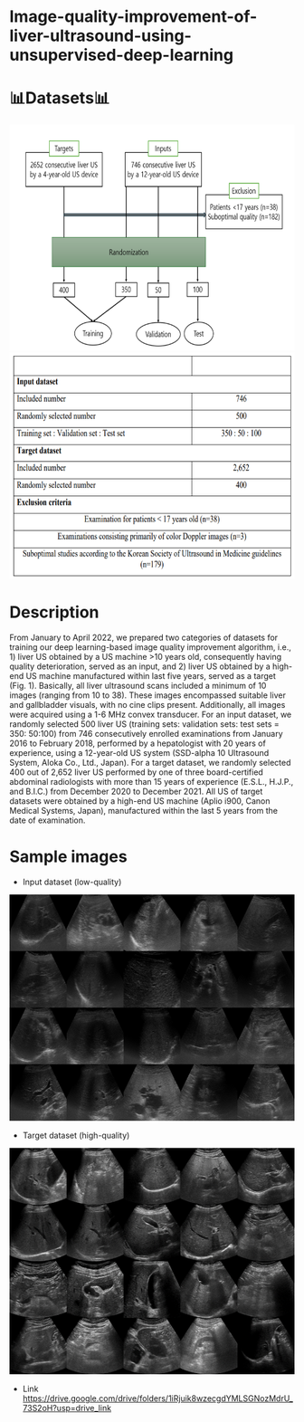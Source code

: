 # Image-quality-improvement-of-liver-ultrasound-using-unsupervised-deep-learning

# 📊Datasets📊
<img src="./IMGS/flowchart.png" width="600" height="400"/>
<img src="./IMGS/description.png" width="600" height="400"/>


# Description
From January to April 2022, we prepared two categories of datasets for training our deep learning-based image quality improvement algorithm, i.e., 1) liver US obtained by a US machine >10 years old, consequently having quality deterioration, served as an input, and 2) liver US obtained by a high-end US machine manufactured within last five years, served as a target (Fig. 1). Basically, all liver ultrasound scans included a minimum of 10 images (ranging from 10 to 38). These images encompassed suitable liver and gallbladder visuals, with no cine clips present. Additionally, all images were acquired using a 1-6 MHz convex transducer. For an input dataset, we randomly selected 500 liver US (training sets: validation sets: test sets = 350: 50:100) from 746 consecutively enrolled examinations from January 2016 to February 2018, performed by a hepatologist with 20 years of experience, using a 12-year-old US system (SSD-alpha 10 Ultrasound System, Aloka Co., Ltd., Japan). For a target dataset, we randomly selected 400 out of 2,652 liver US performed by one of three board-certified abdominal radiologists with more than 15 years of experience (E.S.L., H.J.P., and B.I.C.) from December 2020 to December 2021. All US of target datasets were obtained by a high-end US machine (Aplio i900, Canon Medical Systems, Japan), manufactured within the last 5 years from the date of examination.

# Sample images
* Input dataset (low-quality)
<img src="./IMGS/input.png" width="600" height="400"/>

* Target dataset (high-quality)
<img src="./IMGS/target.png" width="600" height="400"/>

* Link
  https://drive.google.com/drive/folders/1iRjuik8wzecgdYMLSGNozMdrU_73S2oH?usp=drive_link
